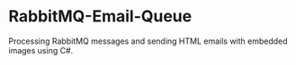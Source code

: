 # RabbitMQ-Email-Queue
Processing RabbitMQ messages and sending HTML emails with embedded images using C#.
